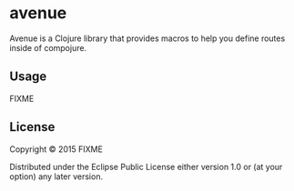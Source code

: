 # avenue

Avenue is a Clojure library that provides macros to help you define routes inside of compojure.

## Usage

FIXME

## License

Copyright © 2015 FIXME

Distributed under the Eclipse Public License either version 1.0 or (at
your option) any later version.

